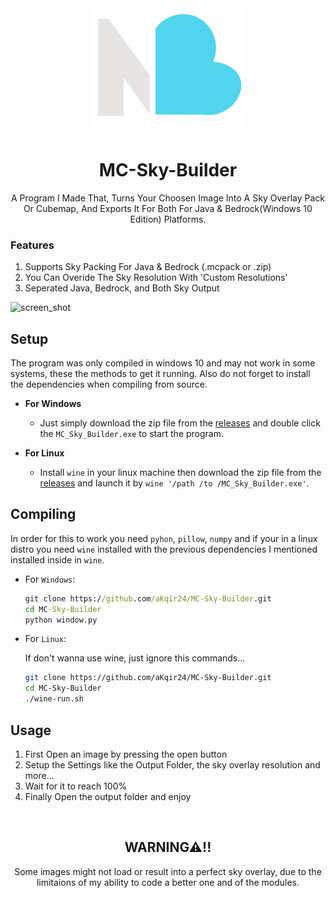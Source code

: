 
<div align="center"><img src="res/icon.png" height="200" ></img>
<h1>MC-Sky-Builder</h1>
<d>A Program I Made That, Turns Your Choosen Image Into A Sky Overlay Pack Or Cubemap, And Exports It For Both For Java & Bedrock(Windows 10 Edition) Platforms.</d>
</div>

<h3> Features </h3>
<ol>
    <li> Supports Sky Packing For Java & Bedrock (.mcpack or .zip) </li>
    <li> You Can Overide The Sky Resolution With 'Custom Resolutions' </li> 
    <li> Seperated Java, Bedrock, and Both Sky Output </li>
</ol>

![screen_shot](https://github.com/user-attachments/assets/76a35f6f-4f3d-43c9-b303-d3cb28388ac6)

## Setup
The program was only compiled in windows 10 and may not work in some systems, these the methods to get it running. Also do not forget to install the dependencies when compiling from source.

- **For Windows**
    - Just simply download the zip file from the [releases](https://github.com/aKqir24/MC-Sky-Builder/releases) and double click the `MC_Sky_Builder.exe` to start the program.

- **For Linux**
    - Install `wine` in your linux machine then download the zip file from the [releases](https://github.com/aKqir24/MC-Sky-Builder/releases) and launch it by `wine '/path /to /MC_Sky_Builder.exe'`.

## Compiling
In order for this to work you need `pyhon`, `pillow`, `numpy` and if your in a linux distro you need `wine` installed with the previous dependencies I mentioned installed inside in `wine`.

    
- For `Windows`:
    ```cmd
    git clone https://github.com/aKqir24/MC-Sky-Builder.git
    cd MC-Sky-Builder
    python window.py
    ```

- For `Linux`:

  If don't wanna use wine, just ignore this commands...

    ```bash
    git clone https://github.com/aKqir24/MC-Sky-Builder.git
    cd MC-Sky-Builder
    ./wine-run.sh
    ```
## Usage
1. First Open an image by pressing the open button
2. Setup the Settings like the Output Folder, the sky overlay resolution and more...
3. Wait for it to reach 100%
4. Finally Open the output folder and enjoy

<br>
<div align="center">
<h2>WARNING⚠!!</h2>
<d>Some images might not load or result into a perfect sky overlay, due to the limitaions of my ability to code a better one and of the modules.</d>
</div>
